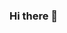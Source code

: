 ### Hi there 👋

<!--
**SemitsXD/SemitsXD** is a ✨ _special_ ✨ repository because its `README.md` (this file) appears on your GitHub profile.

Here are some ideas to get you started:

- 🔭 I’m currently working on work
- 🌱 I’m currently learning learning
- 👯 I’m looking to collaborate on collaborating
- 🤔 I’m looking for help with helping
- 💬 Ask me about asking
- 📫 How to reach me: reaching
- 😄 Pronouns: he/him
- ⚡ Fun fact: facting
-->
